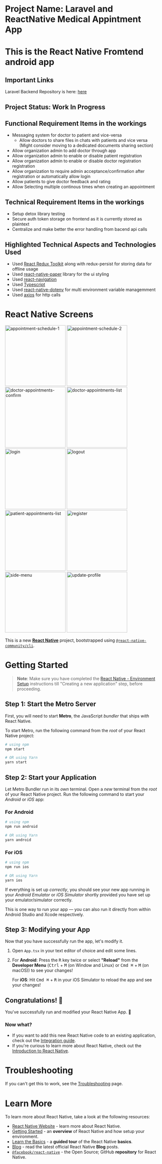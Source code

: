 # Project Name: Laravel and ReactNative Medical Appintment App

# This is the React Native Fromtend android app

## Important Links
Laravel Backend Repository is here: [here](https://github.com/LaminSanneh/medical-appointment-app-Laravel-Backend)

## Project Status: Work In Progress

## Functional Requirement Items in the workings
- Messaging system for doctor to patient and vice-versa
   - Allow doctors to share files in chats with patients and vice versa (Might consider moving to a dedicated documents sharing section)
- Allow organization admin to add doctor through app
- Allow organization admin to enable or disable patient registration
- Allow organization admin to enable or disable doctor registration registration
- Allow organization to require admin acceptance/confirmation after registration or automatically allow login
- Allow patients to give doctor feedback and rating
- Allow Selecting multiple continous times when creating an appointment

## Technical Requirement Items in the workings
- Setup detox library testing
- Secure auth token storage on frontend as it is currently stored as plaintext
- Centralize and make better the error handling from bacend api calls

## Highlighted Technical Aspects and Technologies Used
- Used [React Redux Toolkit](https://redux-toolkit.js.org/) along with redux-persist for storing data for offline usage
- Used [react-native-paper](https://callstack.github.io/react-native-paper) library for the ui styling
- Used [react-navigation](https://reactnavigation.org/)
- Used [Typescript](https://www.typescriptlang.org/)
- Used [react-native-dotenv](https://www.npmjs.com/package/react-native-dotenv) for multi environment variable managemment
- Used [axios](https://axios-http.com/docs/intro) for http calls

# React Native Screens
<img src="readme-images/appointment-schedule-1.png" alt="appointment-schedule-1" width="200" />
<img src="readme-images/appointment-schedule-2.png" alt="appointment-schedule-2" width="200" />
<img src="readme-images/doctor-appointments-confirm.png" alt="doctor-appointments-confirm" width="200" />
<img src="readme-images/doctor-appointments-list.png" alt="doctor-appointments-list" width="200" />
<img src="readme-images/login.png" alt="login" width="200" />
<img src="readme-images/logout.png" alt="logout" width="200" />
<img src="readme-images/patient-appointments-list.png" alt="patient-appointments-list" width="200" />
<img src="readme-images/register.png" alt="register" width="200" />
<img src="readme-images/side-menu.png" alt="side-menu" width="200" />
<img src="readme-images/update-profile.pn" alt="update-profile" width="200" />

This is a new [**React Native**](https://reactnative.dev) project, bootstrapped using [`@react-native-community/cli`](https://github.com/react-native-community/cli).

# Getting Started

>**Note**: Make sure you have completed the [React Native - Environment Setup](https://reactnative.dev/docs/environment-setup) instructions till "Creating a new application" step, before proceeding.

## Step 1: Start the Metro Server

First, you will need to start **Metro**, the JavaScript _bundler_ that ships _with_ React Native.

To start Metro, run the following command from the _root_ of your React Native project:

```bash
# using npm
npm start

# OR using Yarn
yarn start
```

## Step 2: Start your Application

Let Metro Bundler run in its _own_ terminal. Open a _new_ terminal from the _root_ of your React Native project. Run the following command to start your _Android_ or _iOS_ app:

### For Android

```bash
# using npm
npm run android

# OR using Yarn
yarn android
```

### For iOS

```bash
# using npm
npm run ios

# OR using Yarn
yarn ios
```

If everything is set up _correctly_, you should see your new app running in your _Android Emulator_ or _iOS Simulator_ shortly provided you have set up your emulator/simulator correctly.

This is one way to run your app — you can also run it directly from within Android Studio and Xcode respectively.

## Step 3: Modifying your App

Now that you have successfully run the app, let's modify it.

1. Open `App.tsx` in your text editor of choice and edit some lines.
2. For **Android**: Press the <kbd>R</kbd> key twice or select **"Reload"** from the **Developer Menu** (<kbd>Ctrl</kbd> + <kbd>M</kbd> (on Window and Linux) or <kbd>Cmd ⌘</kbd> + <kbd>M</kbd> (on macOS)) to see your changes!

   For **iOS**: Hit <kbd>Cmd ⌘</kbd> + <kbd>R</kbd> in your iOS Simulator to reload the app and see your changes!

## Congratulations! :tada:

You've successfully run and modified your React Native App. :partying_face:

### Now what?

- If you want to add this new React Native code to an existing application, check out the [Integration guide](https://reactnative.dev/docs/integration-with-existing-apps).
- If you're curious to learn more about React Native, check out the [Introduction to React Native](https://reactnative.dev/docs/getting-started).

# Troubleshooting

If you can't get this to work, see the [Troubleshooting](https://reactnative.dev/docs/troubleshooting) page.

# Learn More

To learn more about React Native, take a look at the following resources:

- [React Native Website](https://reactnative.dev) - learn more about React Native.
- [Getting Started](https://reactnative.dev/docs/environment-setup) - an **overview** of React Native and how setup your environment.
- [Learn the Basics](https://reactnative.dev/docs/getting-started) - a **guided tour** of the React Native **basics**.
- [Blog](https://reactnative.dev/blog) - read the latest official React Native **Blog** posts.
- [`@facebook/react-native`](https://github.com/facebook/react-native) - the Open Source; GitHub **repository** for React Native.
